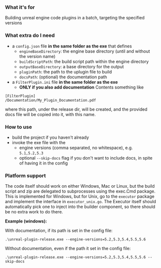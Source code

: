 ### What it's for
Building unreal engine code plugins in a batch, targeting the specified versions

### What extra do I need
 - a `config.json` file **in the same folder as the exe** that defines 
   - `engineBaseDirectory`: the engine base directory (until and without the version name)
   - `buildScriptPath`: the build script path within the engine directory
   - `outputBaseDirectory`: a base directory for the output
   - `pluginPath`: the path to the uplugin file to build
   - `docsPath`: (optional) the documentation path
 - a `FilterPlugin.ini` file **in the same folder as the exe**
   - **ONLY if you also add documentation**
  Contents something like
  ```
  [FilterPlugin]
  /Documentation/My_Plugin_Documentation.pdf
  ```
where this path, under the release dir, will be created, and the provided docs file will be copied into it, with this name.

### How to use
 - build the project if you haven't already
 - invoke the exe file with the 
   - engine versions (comma separated, no whitespace), e.g. `5.1,5.2,5.3`
   - optional `--skip-docs` flag if you don't want to include docs, in spite of having it in the config

### Platform support
The code itself should work on either Windows, Mac or Linux, but the build script and zip are delegated to subprocesses using the exec.Cmd package. 
This is implemented for Windows, but for Unix, go to the `executor` package and implement the interface in `executor_unix.go`. The Executor itself should automatically pick one to inject into the builder component, so there should be no extra work to do there. 

**Example (windows):**  

With documentation, if its path is set in the config file:   
```
.\unreal-plugin-release.exe --engine-versions=5.2,5.3,5.4,5.5,5.6 
```

Without documentation, even if the path it set in the config file:
```
.\unreal-plugin-release.exe --engine-versions=5.2,5.3,5.4,5.5,5.6 --skip-docs
```